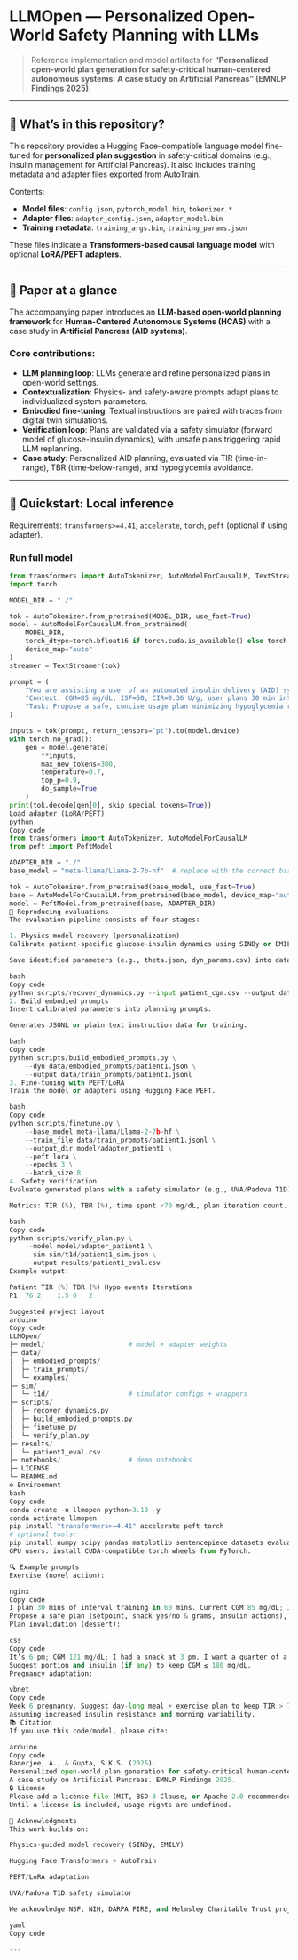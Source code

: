 # LLMOpen — Personalized Open-World Safety Planning with LLMs

> Reference implementation and model artifacts for **“Personalized open-world plan generation for safety-critical human-centered autonomous systems: A case study on Artificial Pancreas” (EMNLP Findings 2025)**.

---

## 📌 What’s in this repository?

This repository provides a Hugging Face–compatible language model fine-tuned for **personalized plan suggestion** in safety-critical domains (e.g., insulin management for Artificial Pancreas). It also includes training metadata and adapter files exported from AutoTrain.

Contents:
- **Model files**: `config.json`, `pytorch_model.bin`, `tokenizer.*`
- **Adapter files**: `adapter_config.json`, `adapter_model.bin`
- **Training metadata**: `training_args.bin`, `training_params.json`

These files indicate a **Transformers-based causal language model** with optional **LoRA/PEFT adapters**.

---

## 🧠 Paper at a glance

The accompanying paper introduces an **LLM-based open-world planning framework** for **Human-Centered Autonomous Systems (HCAS)** with a case study in **Artificial Pancreas (AID systems)**.

### Core contributions:
- **LLM planning loop**: LLMs generate and refine personalized plans in open-world settings.
- **Contextualization**: Physics- and safety-aware prompts adapt plans to individualized system parameters.
- **Embodied fine-tuning**: Textual instructions are paired with traces from digital twin simulations.
- **Verification loop**: Plans are validated via a safety simulator (forward model of glucose-insulin dynamics), with unsafe plans triggering rapid LLM replanning.
- **Case study**: Personalized AID planning, evaluated via TIR (time-in-range), TBR (time-below-range), and hypoglycemia avoidance.

---

## 🚀 Quickstart: Local inference

Requirements: `transformers>=4.41`, `accelerate`, `torch`, `peft` (optional if using adapter).

### Run full model
```python
from transformers import AutoTokenizer, AutoModelForCausalLM, TextStreamer
import torch

MODEL_DIR = "./"

tok = AutoTokenizer.from_pretrained(MODEL_DIR, use_fast=True)
model = AutoModelForCausalLM.from_pretrained(
    MODEL_DIR,
    torch_dtype=torch.bfloat16 if torch.cuda.is_available() else torch.float32,
    device_map="auto"
)
streamer = TextStreamer(tok)

prompt = (
    "You are assisting a user of an automated insulin delivery (AID) system.\n"
    "Context: CGM=85 mg/dL, ISF=50, CIR=0.36 U/g, user plans 30 min interval training in the next hour.\n"
    "Task: Propose a safe, concise usage plan minimizing hypoglycemia risk."
)

inputs = tok(prompt, return_tensors="pt").to(model.device)
with torch.no_grad():
    gen = model.generate(
        **inputs,
        max_new_tokens=300,
        temperature=0.7,
        top_p=0.9,
        do_sample=True
    )
print(tok.decode(gen[0], skip_special_tokens=True))
Load adapter (LoRA/PEFT)
python
Copy code
from transformers import AutoTokenizer, AutoModelForCausalLM
from peft import PeftModel

ADAPTER_DIR = "./"
base_model = "meta-llama/Llama-2-7b-hf"  # replace with the correct base

tok = AutoTokenizer.from_pretrained(base_model, use_fast=True)
base = AutoModelForCausalLM.from_pretrained(base_model, device_map="auto", torch_dtype="auto")
model = PeftModel.from_pretrained(base, ADAPTER_DIR)
🧪 Reproducing evaluations
The evaluation pipeline consists of four stages:

1. Physics model recovery (personalization)
Calibrate patient-specific glucose-insulin dynamics using SINDy or EMILY.

Save identified parameters (e.g., theta.json, dyn_params.csv) into data/embodied_prompts/.

bash
Copy code
python scripts/recover_dynamics.py --input patient_cgm.csv --output data/embodied_prompts/patient1.json
2. Build embodied prompts
Insert calibrated parameters into planning prompts.

Generates JSONL or plain text instruction data for training.

bash
Copy code
python scripts/build_embodied_prompts.py \
    --dyn data/embodied_prompts/patient1.json \
    --output data/train_prompts/patient1.jsonl
3. Fine-tuning with PEFT/LoRA
Train the model or adapters using Hugging Face PEFT.

bash
Copy code
python scripts/finetune.py \
    --base_model meta-llama/Llama-2-7b-hf \
    --train_file data/train_prompts/patient1.jsonl \
    --output_dir model/adapter_patient1 \
    --peft lora \
    --epochs 3 \
    --batch_size 8
4. Safety verification
Evaluate generated plans with a safety simulator (e.g., UVA/Padova T1D).

Metrics: TIR (%), TBR (%), time spent <70 mg/dL, plan iteration count.

bash
Copy code
python scripts/verify_plan.py \
    --model model/adapter_patient1 \
    --sim sim/t1d/patient1_sim.json \
    --output results/patient1_eval.csv
Example output:

Patient	TIR (%)	TBR (%)	Hypo events	Iterations
P1	76.2	1.5	0	2

Suggested project layout
arduino
Copy code
LLMOpen/
├─ model/                     # model + adapter weights
├─ data/
│  ├─ embodied_prompts/
│  ├─ train_prompts/
│  └─ examples/
├─ sim/
│  └─ t1d/                    # simulator configs + wrappers
├─ scripts/
│  ├─ recover_dynamics.py
│  ├─ build_embodied_prompts.py
│  ├─ finetune.py
│  └─ verify_plan.py
├─ results/
│  └─ patient1_eval.csv
├─ notebooks/                 # demo notebooks
├─ LICENSE
└─ README.md
⚙️ Environment
bash
Copy code
conda create -n llmopen python=3.10 -y
conda activate llmopen
pip install "transformers>=4.41" accelerate peft torch
# optional tools:
pip install numpy scipy pandas matplotlib sentencepiece datasets evaluate
GPU users: install CUDA-compatible torch wheels from PyTorch.

🔍 Example prompts
Exercise (novel action):

nginx
Copy code
I plan 30 mins of interval training in 60 mins. Current CGM 85 mg/dL; ISF 50; CIR 0.36.
Propose a safe plan (setpoint, snack yes/no & grams, insulin actions), minimize hypoglycemia.
Plan invalidation (dessert):

css
Copy code
It’s 6 pm; CGM 121 mg/dL; I had a snack at 3 pm. I want a quarter of a 0.5 lb tiramisu.
Suggest portion and insulin (if any) to keep CGM ≤ 180 mg/dL.
Pregnancy adaptation:

vbnet
Copy code
Week 6 pregnancy. Suggest day-long meal + exercise plan to keep TIR > 70%,
assuming increased insulin resistance and morning variability.
📚 Citation
If you use this code/model, please cite:

arduino
Copy code
Banerjee, A., & Gupta, S.K.S. (2025).
Personalized open-world plan generation for safety-critical human-centered autonomous systems:
A case study on Artificial Pancreas. EMNLP Findings 2025.
🔒 License
Please add a license file (MIT, BSD-3-Clause, or Apache-2.0 recommended).
Until a license is included, usage rights are undefined.

🙏 Acknowledgments
This work builds on:

Physics-guided model recovery (SINDy, EMILY)

Hugging Face Transformers + AutoTrain

PEFT/LoRA adaptation

UVA/Padova T1D safety simulator

We acknowledge NSF, NIH, DARPA FIRE, and Helmsley Charitable Trust projects supporting this research.

yaml
Copy code

---

